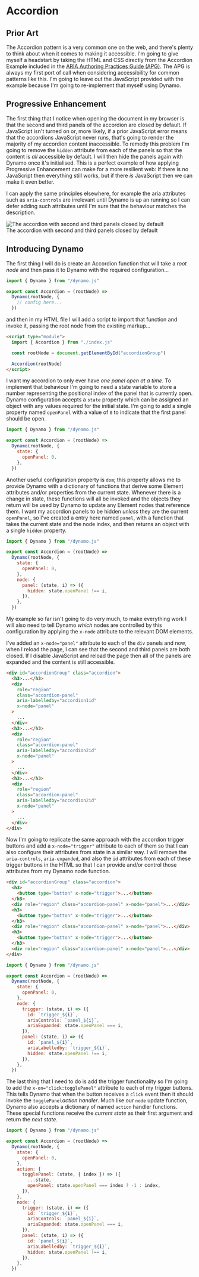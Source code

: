 # Accordion

## Prior Art

The Accordion pattern is a very common one on the web, and there's plenty to think about when it comes to making it accessible. I'm going to give myself a headstart by taking the HTML and CSS directly from the Accordion Example included in the <a href="https://www.w3.org/WAI/ARIA/apg/patterns/accordion" target="_blank">ARIA Authoring Practices Guide (APG)</a>. The APG is always my first port of call when considering accessibility for common patterns like this. I'm going to leave out the JavaScript provided with the example because I'm going to re-implement that myself using Dynamo.

## Progressive Enhancement

The first thing that I notice when opening the document in my browser is that the second and third panels of the accordion are closed by default. If JavaScript isn't turned on or, more likely, if a prior JavaScript error means that the accordions JavaScript never runs, that's going to render the majority of my accordion content inaccessible. To remedy this problem I'm going to remove the `hidden` attribute from each of the panels so that the content is _all_ accessible by default. I will then hide the panels again with Dynamo once it's initialised. This is a perfect example of how applying Progressive Enhancement can make for a more resilient web: If there is no JavaScript then everything still works, but if there _is_ JavaScript then we can make it even better.

I can apply the same principles elsewhere, for example the aria attributes such as `aria-controls` are irrelevant until Dynamo is up an running so I can defer adding such attributes until I'm sure that the behaviour matches the description.

<p>
    <img src="images/accordion.png"
        alt="The accordion with second and third panels closed by default">
        <br/>
    The accordion with second and third panels closed by default
</p>

## Introducing Dynamo

The first thing I will do is create an Accordion function that will take a _root node_ and then pass it to Dynamo with the required configuration...

```js
import { Dynamo } from "/dynamo.js"

export const Accordion = (rootNode) =>
  Dynamo(rootNode, {
    // config here...
  })
```

and then in my HTML file I will add a script to import that function and invoke it, passing the root node from the existing markup...

```html
<script type="module">
  import { Accordion } from "./index.js"

  const rootNode = document.getElementById("accordionGroup")

  Accordion(rootNode)
</script>
```

I want my accordion to only ever have _one panel open at a time_. To implement that behaviour I'm going to need a state variable to store a number representing the positional index of the panel that is currently open. Dynamo configuration accepts a `state` property which can be assigned an object with any values required for the initial state. I'm going to add a single property named `openPanel` with a value of `0` to indicate that the first panel should be open.

```js
import { Dynamo } from "/dynamo.js"

export const Accordion = (rootNode) =>
  Dynamo(rootNode, {
    state: {
      openPanel: 0,
    },
  })
```

Another useful configuration property is `dom`; this property allows me to provide Dynamo with a dictionary of functions that derive some Element attributes and/or properties from the current state. Whenever there is a change in state, these functions will all be invoked and the objects they return will be used by Dynamo to update any Element nodes that reference them. I want my accordion panels to be hidden _unless_ they are the current `openPanel`, so I've created a entry here named `panel`, with a function that takes the current state and the node index, and then returns an object with a single `hidden` property.</p>

```js
import { Dynamo } from "/dynamo.js"

export const Accordion = (rootNode) =>
  Dynamo(rootNode, {
    state: {
      openPanel: 0,
    },
    node: {
      panel: (state, i) => ({
        hidden: state.openPanel !== i,
      }),
    },
  })
```

My example so far isn't going to do very much, to make everything work I will also need to tell Dynamo _which_ nodes are controlled by this configuration by applying the `x-node` attribute to the relevant DOM elements.

I've added an `x-node="panel"` attribute to each of the `div` panels and now, when I reload the page, I can see that the second and third panels are both closed. If I disable JavaScript and reload the page then all of the panels are expanded and the content is still accessible.

```html
<div id="accordionGroup" class="accordion">
  <h3>...</h3>
  <div
    role="region"
    class="accordion-panel"
    aria-labelledby="accordion1id"
    x-node="panel"
  >
    ...
  </div>
  <h3>...</h3>
  <div
    role="region"
    class="accordion-panel"
    aria-labelledby="accordion2id"
    x-node="panel"
  >
    ...
  </div>
  <h3>...</h3>
  <div
    role="region"
    class="accordion-panel"
    aria-labelledby="accordion2id"
    x-node="panel"
  >
    ...
  </div>
</div>
```

Now I'm going to replicate the same approach with the accordion trigger buttons and add a `x-node="trigger"` attribute to each of them so that I can also configure their attributes from state in a similar way. I will remove the `aria-controls`, `aria-expanded`, and also the `id` attributes from each of these trigger buttons in the HTML so that I can provide and/or control those attributes from my Dynamo node function.

```html
<div id="accordionGroup" class="accordion">
  <h3>
    <button type="button" x-node="trigger">...</button>
  </h3>
  <div role="region" class="accordion-panel" x-node="panel">...</div>
  <h3>
    <button type="button" x-node="trigger">...</button>
  </h3>
  <div role="region" class="accordion-panel" x-node="panel">...</div>
  <h3>
    <button type="button" x-node="trigger">...</button>
  </h3>
  <div role="region" class="accordion-panel" x-node="panel">...</div>
</div>
```

```js
import { Dynamo } from "/dynamo.js"

export const Accordion = (rootNode) =>
  Dynamo(rootNode, {
    state: {
      openPanel: 0,
    },
    node: {
      trigger: (state, i) => ({
        id: `trigger_${i}`,
        ariaControls: `panel_${i}`,
        ariaExpanded: state.openPanel === i,
      }),
      panel: (state, i) => ({
        id: `panel_${i}`,
        ariaLabelledby: `trigger_${i}`,
        hidden: state.openPanel !== i,
      }),
    },
  })
```

The last thing that I need to do is add the trigger functionality so I'm going to add the `x-on="click:togglePanel"` attribute to each of my trigger buttons. This tells Dynamo that when the button receives a `click` event then it should invoke the `togglePanel`_action handler_. Much like our `node` update function, Dynamo also accepts a dictionary of named `action` handler functions. These special functions receive the _current state_ as their first argument and return the _next state_.

```js
import { Dynamo } from "/dynamo.js"

export const Accordion = (rootNode) =>
  Dynamo(rootNode, {
    state: {
      openPanel: 0,
    },
    action: {
      togglePanel: (state, { index }) => ({
        ...state,
        openPanel: state.openPanel === index ? -1 : index,
      }),
    },
    node: {
      trigger: (state, i) => ({
        id: `trigger_${i}`,
        ariaControls: `panel_${i}`,
        ariaExpanded: state.openPanel === i,
      }),
      panel: (state, i) => ({
        id: `panel_${i}`,
        ariaLabelledby: `trigger_${i}`,
        hidden: state.openPanel !== i,
      }),
    },
  })
```
